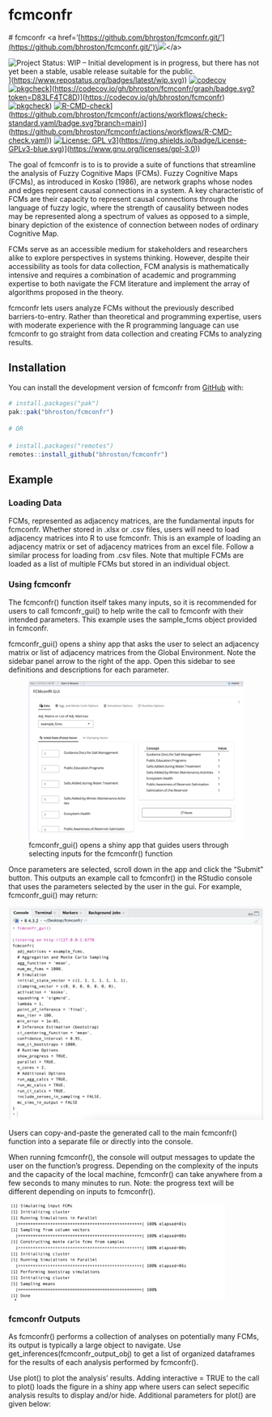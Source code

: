 
<!-- README.md is generated from README.Rmd. Please edit that file -->

# fcmconfr

\# fcmconfr \<a
href=’[https://github.com/bhroston/fcmconfr.git/’](https://github.com/bhroston/fcmconfr.git/')\<img
src=“man/figures/logo.png” align=“right” height=“138”/\>\</a\>

<!-- badges: start -->

![Project Status: WIP – Initial development is in progress, but there
has not yet been a stable, usable release suitable for the
public.](%5Bhttps://www.repostatus.org/badges/latest/wip.svg)\](<https://www.repostatus.org/badges/latest/wip.svg>))
[![codecov](%5Bhttps://codecov.io/gh/bhroston/fcmconfr/graph/badge.svg?token=D83LF4TC8D)](https://codecov.io/gh/bhroston/fcmconfr)[![pkgcheck](https://github.com/bhroston/fcmconfr/actions/workflows/pkgcheck.yaml/badge.svg?branch=main)](https://github.com/bhroston/fcmconfr.git/actions?query=workflow%3Apkgcheck)\](<https://codecov.io/gh/bhroston/fcmconfr/graph/badge.svg?token=D83LF4TC8D>)\](<https://codecov.io/gh/bhroston/fcmconfr>)[![pkgcheck](https://github.com/bhroston/fcmconfr/actions/workflows/pkgcheck.yaml/badge.svg?branch=main)](https://github.com/bhroston/fcmconfr.git/actions?query=workflow%3Apkgcheck))
[![R-CMD-check](%5Bhttps://github.com/bhroston/fcmconfr/actions/workflows/check-standard.yaml/badge.svg?branch=main)](https://github.com/bhroston/fcmconfr/actions/workflows/R-CMD-check.yaml)\](<https://github.com/bhroston/fcmconfr/actions/workflows/check-standard.yaml/badge.svg?branch=main>)\](<https://github.com/bhroston/fcmconfr/actions/workflows/R-CMD-check.yaml>))
[![License: GPL
v3](%5Bhttps://img.shields.io/badge/License-GPLv3-blue.svg)](https://www.gnu.org/licenses/gpl-3.0)\](<https://img.shields.io/badge/License-GPLv3-blue.svg>)\](<https://www.gnu.org/licenses/gpl-3.0>))

<!-- badges: end -->

The goal of fcmconfr is to is to provide a suite of functions that
streamline the analysis of Fuzzy Cognitive Maps (FCMs). Fuzzy Cognitive
Maps (FCMs), as introduced in Kosko (1986), are network graphs whose
nodes and edges represent causal connections in a system. A key
characteristic of FCMs are their capacity to represent causal
connections through the language of fuzzy logic, where the strength of
causality between nodes may be represented along a spectrum of values as
opposed to a simple, binary depiction of the existence of connection
between nodes of ordinary Cognitive Map.

FCMs serve as an accessible medium for stakeholders and researchers
alike to explore perspectives in systems thinking. However, despite
their accessibility as tools for data collection, FCM analysis is
mathematically intensive and requires a combination of academic and
programming expertise to both navigate the FCM literature and implement
the array of algorithms proposed in the theory.

fcmconfr lets users analyze FCMs without the previously described
barriers-to-entry. Rather than theoretical and programming expertise,
users with moderate experience with the R programming language can use
fcmconfr to go straight from data collection and creating FCMs to
analyzing results.

## Installation

You can install the development version of fcmconfr from
[GitHub](https://github.com/) with:

``` r
# install.packages("pak")
pak::pak("bhroston/fcmconfr")

# OR

# install.packages("remotes")
remotes::install_github("bhroston/fcmconfr")
```

## Example

### Loading Data

FCMs, represented as adjacency matrices, are the fundamental inputs for
fcmconfr. Whether stored in .xlsx or .csv files, users will need to load
adjacency matrices into R to use fcmconfr. This is an example of loading
an adjacency matrix or set of adjacency matrices from an excel file.
Follow a similar process for loading from .csv files. Note that multiple
FCMs are loaded as a list of multiple FCMs but stored in an individual
object.

### Using fcmconfr

The fcmconfr() function itself takes many inputs, so it is recommended
for users to call fcmconfr_gui() to help write the call to fcmconfr with
their intended parameters. This example uses the sample_fcms object
provided in fcmconfr.

fcmconfr_gui() opens a shiny app that asks the user to select an
adjacency matrix or list of adjacency matrices from the Global
Environment. Note the sidebar panel arrow to the right of the app. Open
this sidebar to see definitions and descriptions for each parameter.

<figure>
<img src="images/fcmconfr_gui_screenshot-01.png"
alt="fcmconfr_gui() opens a shiny app that guides users through selecting inputs for the fcmconfr() function" />
<figcaption aria-hidden="true">fcmconfr_gui() opens a shiny app that
guides users through selecting inputs for the fcmconfr()
function</figcaption>
</figure>

Once parameters are selected, scroll down in the app and click the
“Submit” button. This outputs an example call to fcmconfr() in the
RStudio console that uses the parameters selected by the user in the
gui. For example, fcmconfr_gui() may return:

![](images/fcmconfr_gui_output.png)

Users can copy-and-paste the generated call to the main fcmconfr()
function into a separate file or directly into the console.

When running fcmconfr(), the console will output messages to update the
user on the function’s progress. Depending on the complexity of the
inputs and the capacity of the local machine, fcmconfr() can take
anywhere from a few seconds to many minutes to run. Note: the progress
text will be different depending on inputs to fcmconfr().

<img src="images/fcmconfr_run_text.png" width="428" />

### fcmconfr Outputs

As fcmconfr() performs a collection of analyses on potentially many
FCMs, its output is typically a large object to navigate. Use
get_inferences(fcmconfr_output_obj) to get a list of organized
dataframes for the results of each analysis performed by fcmconfr().

Use plot() to plot the analysis’ results. Adding interactive = TRUE to
the call to plot() loads the figure in a shiny app where users can
select sepecific analysis results to display and/or hide. Additional
parameters for plot() are given below:

